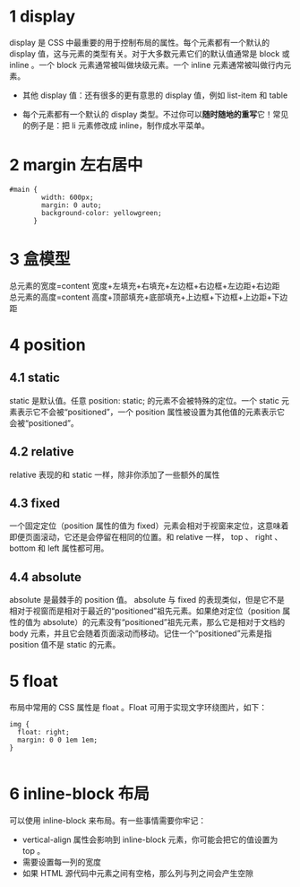 # 1 display

display 是 CSS 中最重要的用于控制布局的属性。每个元素都有一个默认的 display 值，这与元素的类型有关。对于大多数元素它们的默认值通常是 block 或 inline 。一个 block 元素通常被叫做块级元素。一个 inline 元素通常被叫做行内元素。

- 其他 display 值：还有很多的更有意思的 display 值，例如 list-item 和 table

- 每个元素都有一个默认的 display 类型。不过你可以**随时随地的重写**它！常见的例子是：把 li 元素修改成 inline，制作成水平菜单。

# 2 margin 左右居中

```
#main {
        width: 600px;
        margin: 0 auto;
        background-color: yellowgreen;
      }
```

# 3 盒模型

总元素的宽度=content 宽度+左填充+右填充+左边框+右边框+左边距+右边距  
总元素的高度=content 高度+顶部填充+底部填充+上边框+下边框+上边距+下边距

# 4 position

## 4.1 static

static 是默认值。任意 position: static; 的元素不会被特殊的定位。一个 static 元素表示它不会被“positioned”，一个 position 属性被设置为其他值的元素表示它会被“positioned”。

## 4.2 relative

relative 表现的和 static 一样，除非你添加了一些额外的属性

## 4.3 fixed

一个固定定位（position 属性的值为 fixed）元素会相对于视窗来定位，这意味着即便页面滚动，它还是会停留在相同的位置。和 relative 一样， top 、 right 、 bottom 和 left 属性都可用。

## 4.4 absolute

absolute 是最棘手的 position 值。 absolute 与 fixed 的表现类似，但是它不是相对于视窗而是相对于最近的“positioned”祖先元素。如果绝对定位（position 属性的值为 absolute）的元素没有“positioned”祖先元素，那么它是相对于文档的 body 元素，并且它会随着页面滚动而移动。记住一个“positioned”元素是指 position 值不是 static 的元素。

# 5 float

布局中常用的 CSS 属性是 float 。Float 可用于实现文字环绕图片，如下：

```
img {
  float: right;
  margin: 0 0 1em 1em;
}


```

# 6 inline-block 布局

可以使用 inline-block 来布局。有一些事情需要你牢记：

- vertical-align 属性会影响到 inline-block 元素，你可能会把它的值设置为 top 。
- 需要设置每一列的宽度
- 如果 HTML 源代码中元素之间有空格，那么列与列之间会产生空隙
